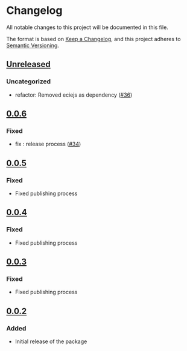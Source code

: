 # Changelog

All notable changes to this project will be documented in this file.

The format is based on [Keep a Changelog](https://keepachangelog.com/en/1.0.0/),
and this project adheres to [Semantic Versioning](https://semver.org/spec/v2.0.0.html).

## [Unreleased]

### Uncategorized

- refactor: Removed eciejs as dependency ([#36](https://github.com/MetaMask/mobile-wallet-protocol/pull/36))

## [0.0.6]

### Fixed

- fix : release process ([#34](https://github.com/MetaMask/mobile-wallet-protocol/pull/34))

## [0.0.5]

### Fixed

- Fixed publishing process

## [0.0.4]

### Fixed

- Fixed publishing process

## [0.0.3]

### Fixed

- Fixed publishing process

## [0.0.2]

### Added

- Initial release of the package

[Unreleased]: https://github.com/MetaMask/mobile-wallet-protocol/compare/@metamask/mobile-wallet-protocol-dapp-client@0.0.6...HEAD
[0.0.6]: https://github.com/MetaMask/mobile-wallet-protocol/compare/@metamask/mobile-wallet-protocol-dapp-client@0.0.5...@metamask/mobile-wallet-protocol-dapp-client@0.0.6
[0.0.5]: https://github.com/MetaMask/mobile-wallet-protocol/compare/@metamask/mobile-wallet-protocol-dapp-client@0.0.4...@metamask/mobile-wallet-protocol-dapp-client@0.0.5
[0.0.4]: https://github.com/MetaMask/mobile-wallet-protocol/compare/@metamask/mobile-wallet-protocol-dapp-client@0.0.3...@metamask/mobile-wallet-protocol-dapp-client@0.0.4
[0.0.3]: https://github.com/MetaMask/mobile-wallet-protocol/compare/@metamask/mobile-wallet-protocol-dapp-client@0.0.2...@metamask/mobile-wallet-protocol-dapp-client@0.0.3
[0.0.2]: https://github.com/MetaMask/mobile-wallet-protocol/releases/tag/@metamask/mobile-wallet-protocol-dapp-client@0.0.2
